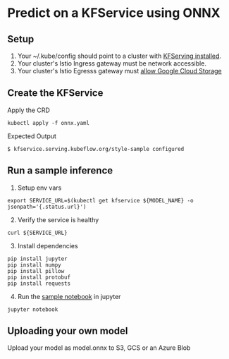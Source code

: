 
# Predict on a KFService using ONNX
## Setup
1. Your ~/.kube/config should point to a cluster with [KFServing installed](https://github.com/kubeflow/kfserving/blob/master/docs/DEVELOPER_GUIDE.md#deploy-kfserving).
2. Your cluster's Istio Ingress gateway must be network accessible.
3. Your cluster's Istio Egresss gateway must [allow Google Cloud Storage](https://knative.dev/docs/serving/outbound-network-access/)

## Create the KFService
Apply the CRD
```
kubectl apply -f onnx.yaml 
```

Expected Output
```
$ kfservice.serving.kubeflow.org/style-sample configured
```

## Run a sample inference
1. Setup env vars
```
export SERVICE_URL=$(kubectl get kfservice ${MODEL_NAME} -o jsonpath='{.status.url}')
```
2. Verify the service is healthy
```
curl ${SERVICE_URL}
```
3. Install dependencies
```
pip install jupyter
pip install numpy
pip install pillow
pip install protobuf
pip install requests
```
4. Run the [sample notebook](mosaic-onnx.ipynb) in jupyter
```
jupyter notebook
```

## Uploading your own model
Upload your model as model.onnx to S3, GCS or an Azure Blob